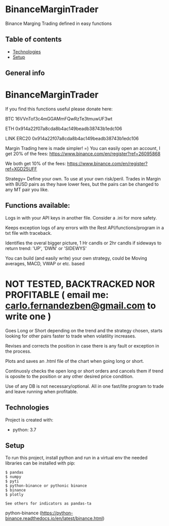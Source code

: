 # BinanceMarginTrader
Binance Marging Trading defined in easy functions
## Table of contents
* [Technologies](#technologies)
* [Setup](#setup)

## General info

# BinanceMarginTrader

If you find this functions useful please donate here: 

BTC 16VVnTof3c4mGGAMmFQwRzTe3tmuwUF3wt 

ETH 0x914a22f07a8cda8b4ac149beadb38743b1edc106

LINK ERC20 0x914a22f07a8cda8b4ac149beadb38743b1edc106

Margin Trading here is made simpler! =) You can easily open an account, I get 20% of the fees: https://www.binance.com/en/register?ref=26095868

We both get 10% of the fees: https://www.binance.com/en/register?ref=XGD25UFF

Strategy= Define your own. To use at your own risk/peril. Trades in Margin with BUSD pairs as they have lower fees, but the pairs can be changed to any MT pair you like.

## Functions available:

Logs in with your API keys in another file. Consider a .ini for more safety.

Keeps exception logs of any errors with the Rest API/functions/program in a txt file with traceback.

Identifies the overal bigger picture, 1 Hr candls or 2hr candls if sideways to return trend: 'UP', 'DWN' or 'SIDEWYS'

You can build (and easily write) your own strategy, could be Moving averages, MACD, VWAP or etc. based 
# NOT TESTED, BACKTRACKED NOR PROFITABLE ( email me: carlo.fernandezben@gmail.com to write one )

Goes Long or Short depending on the trend and the strategy chosen, starts looking for other pairs faster to trade when volatility increases.

Revises and corrects the position in case there is any fault or exception in the process.

Plots and saves an .html file of the chart when going long or short.

Continuosly checks the open long or short orders and cancels them if trend is oposite to the position or any other desired price condition.

Use of any DB is not necessary/optional. All in one fast/lite program to trade and leave running when profitable.
	
## Technologies
Project is created with:
* python: 3.7

	
## Setup
To run this project, install python and run in a virtual env the needed libraries can be installed with pip:

```
$ pandas
$ numpy
$ pyti
$ python-binance or pythonic binance 
$ binance
$ plotly

See others for indicators as pandas-ta
```
python-binance (https://python-binance.readthedocs.io/en/latest/binance.html)
